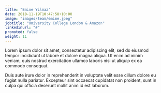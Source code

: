```yaml
---
title: "Emine Yilmaz"
date: 2018-11-19T10:47:58+10:00
image: "images/team/emine.jpeg"
jobtitle: "University College London & Amazon"
linkedinurl: "#"
promoted: false
weight: 11
---
```


Lorem ipsum dolor sit amet, consectetur adipiscing elit, sed do eiusmod tempor incididunt ut labore et dolore magna aliqua. Ut enim ad minim veniam, quis nostrud exercitation ullamco laboris nisi ut aliquip ex ea commodo consequat.

Duis aute irure dolor in reprehenderit in voluptate velit esse cillum dolore eu fugiat nulla pariatur. Excepteur sint occaecat cupidatat non proident, sunt in culpa qui officia deserunt mollit anim id est laborum.
